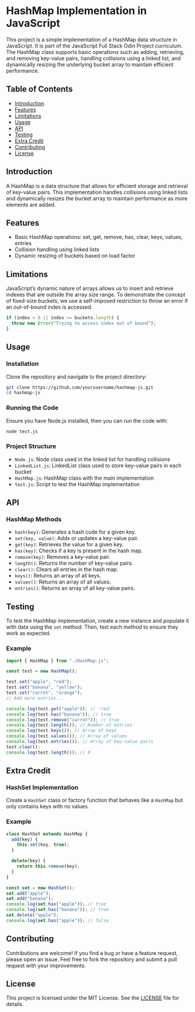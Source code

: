 # HashMap Implementation in JavaScript

This project is a simple implementation of a HashMap data structure in JavaScript. It is part of the JavaScript Full Stack Odin Project curriculum. The HashMap class supports basic operations such as adding, retrieving, and removing key-value pairs, handling collisions using a linked list, and dynamically resizing the underlying bucket array to maintain efficient performance.

## Table of Contents

- [Introduction](#introduction)
- [Features](#features)
- [Limitations](#limitations)
- [Usage](#usage)
- [API](#api)
- [Testing](#testing)
- [Extra Credit](#extra-credit)
- [Contributing](#contributing)
- [License](#license)

## Introduction

A HashMap is a data structure that allows for efficient storage and retrieval of key-value pairs. This implementation handles collisions using linked lists and dynamically resizes the bucket array to maintain performance as more elements are added.

## Features

- Basic HashMap operations: set, get, remove, has, clear, keys, values, entries
- Collision handling using linked lists
- Dynamic resizing of buckets based on load factor

## Limitations

JavaScript’s dynamic nature of arrays allows us to insert and retrieve indexes that are outside the array size range. To demonstrate the concept of fixed-size buckets, we use a self-imposed restriction to throw an error if an out-of-bound index is accessed.

```javascript
if (index < 0 || index >= buckets.length) {
  throw new Error("Trying to access index out of bound");
}
```

## Usage

### Installation

Clone the repository and navigate to the project directory:

```sh
git clone https://github.com/yourusername/hashmap-js.git
cd hashmap-js
```

### Running the Code

Ensure you have Node.js installed, then you can run the code with:

```sh
node test.js
```

### Project Structure

- `Node.js`: Node class used in the linked list for handling collisions
- `LinkedList.js`: LinkedList class used to store key-value pairs in each bucket
- `HashMap.js`: HashMap class with the main implementation
- `test.js`: Script to test the HashMap implementation

## API

### HashMap Methods

- `hash(key)`: Generates a hash code for a given key.
- `set(key, value)`: Adds or updates a key-value pair.
- `get(key)`: Retrieves the value for a given key.
- `has(key)`: Checks if a key is present in the hash map.
- `remove(key)`: Removes a key-value pair.
- `length()`: Returns the number of key-value pairs.
- `clear()`: Clears all entries in the hash map.
- `keys()`: Returns an array of all keys.
- `values()`: Returns an array of all values.
- `entries()`: Returns an array of all key-value pairs.

## Testing

To test the HashMap implementation, create a new instance and populate it with data using the `set` method. Then, test each method to ensure they work as expected.

### Example

```javascript
import { HashMap } from "./HashMap.js";

const test = new HashMap();

test.set("apple", "red");
test.set("banana", "yellow");
test.set("carrot", "orange");
// Add more entries...

console.log(test.get("apple")); // 'red'
console.log(test.has("banana")); // true
console.log(test.remove("carrot")); // true
console.log(test.length()); // Number of entries
console.log(test.keys()); // Array of keys
console.log(test.values()); // Array of values
console.log(test.entries()); // Array of key-value pairs
test.clear();
console.log(test.length()); // 0
```

## Extra Credit

### HashSet Implementation

Create a `HashSet` class or factory function that behaves like a `HashMap` but only contains keys with no values.

### Example

```javascript
class HashSet extends HashMap {
  add(key) {
    this.set(key, true);
  }

  delete(key) {
    return this.remove(key);
  }
}

const set = new HashSet();
set.add("apple");
set.add("banana");
console.log(set.has("apple")); // true
console.log(set.has("banana")); // true
set.delete("apple");
console.log(set.has("apple")); // false
```

## Contributing

Contributions are welcome! If you find a bug or have a feature request, please open an issue. Feel free to fork the repository and submit a pull request with your improvements.

## License

This project is licensed under the MIT License. See the [LICENSE](LICENSE) file for details.
